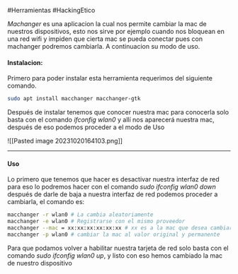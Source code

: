 #Herramientas #HackingEtico  

*Machanger* es una aplicacion la cual nos permite cambiar la mac de nuestros dispositivos, esto nos sirve por ejemplo cuando nos bloquean en una red wifi y impiden que cierta mac se pueda conectar pues con machanger podremos cambiarla. A continuacion su modo de uso.

#### Instalacion:
Primero para poder instalar esta herramienta requerimos del siguiente comando. 

```bash
sudo apt install macchanger macchanger-gtk
```

Después de instalar tenemos que conocer nuestra mac para conocerla solo basta con el comando *ifconfig wlan0* y allí nos aparecerá nuestra mac, después de eso podemos proceder a el modo de Uso

![[Pasted image 20231020164103.png]]

------

#### Uso 
Lo primero que tenemos que hacer es desactivar nuestra interfaz de red para eso lo podremos hacer con el comando *sudo ifconfig wlan0 down* después de darle de baja a nuestra interfaz de red podemos proceder a cambiarla, el comando es:

```bash
macchanger -r wlan0 # La cambia aleatoriamente
macchanger -e wlan0 # Registrarse con el mismo proveedor
macchanger --mac = xx:xx:xx:xx:xx:xx # xx es a la mac que desea cambiar
macchanger -p wlan0 # cambiar la mac al valor original y permanente
```

Para que podamos volver a habilitar nuestra tarjeta de red solo basta con el comando *sudo ifconfig wlan0 up*, y listo con eso hemos cambiado la mac de nuestro dispositivo

